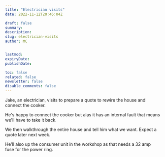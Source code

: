```yaml
---
title: "Electrician visits"
date: 2022-11-12T20:46:04Z

draft: false
summary:
description:
slug: electrician-visits
author: MC


lastmod:
expiryDate:
publishDate:

toc: false
related: false
newsletter: false
disable_comments: false
---
```

Jake, an electrician, visits to prepare a quote to rewire the house and connect the cooker. 

He's happy to connect the cooker but alas it has an internal fault that means we'll have to take it back.

We then walkthrough the entire house and tell him what we want. Expect a quote later next week.

He'll also up the consumer unit in the workshop as that needs a 32 amp fuse for the power ring.